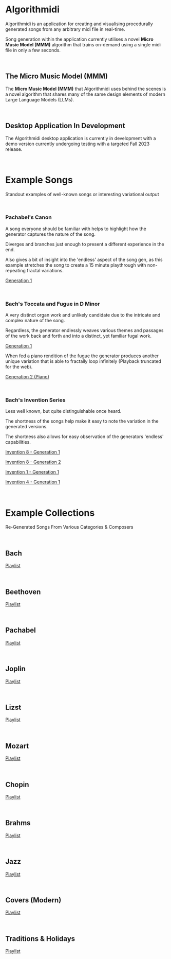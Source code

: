 # Algorithmidi
Algorithmidi is an application for creating and visualising procedurally generated songs from any arbitrary midi file in real-time.

Song generation within the application currently utilises a novel <b>Micro Music Model (MMM)</b> algorithm that trains on-demand using a single midi file in only a few seconds.

&nbsp;

## The Micro Music Model (MMM)
The <b>Micro Music Model (MMM)</b> that Algorithmidi uses behind the scenes is a novel algorithm that shares many of the same design elements of modern Large Language Models (LLMs).

&nbsp;

## Desktop Application In Development
The Algorithmidi desktop application is currently in development with a demo version currently undergoing testing with a targeted Fall 2023 release. 

&nbsp;

# Example Songs
Standout examples of well-known songs or interesting variational output

&nbsp;

### Pachabel's Canon

A song everyone should be familiar with helps to highlight how the generator captures the nature of the song.

Diverges and branches just enough to present a different experience in the end.

Also gives a bit of insight into the 'endless' aspect of the song gen, as this example stretches the song to create a 15 minute playthrough with non-repeating fractal variations.

[Generation 1](https://www.bandlab.com/lt_commando/generating-pachabel-canon-03-bb776092?revId=1d99c664-f73f-ee11-b8f0-000d3a41ec20)

&nbsp;

### Bach's Toccata and Fugue in D Minor

A very distinct organ work and unlikely candidate due to the intricate and complex nature of the song.

Regardless, the generator endlessly weaves various themes and passages of the work back and forth and into a distinct, yet familiar fugal work.

[Generation 1](https://www.bandlab.com/lt_commando/generating-bach-toccata-and-fugue-1-a2bcb7b8?revId=ab1e56c6-ba42-ee11-b8f0-000d3a41ec20)

When fed a piano rendition of the fugue the generator produces another unique variation that is able to fractally loop infinitely (Playback truncated for the web).

[Generation 2 (Piano)](https://www.bandlab.com/post/5edc6352-d15d-ee11-9937-000d3a41ec2a)

&nbsp;

### Bach's Invention Series

Less well known, but quite distinguishable once heard.

The shortness of the songs help make it easy to note the variation in the generated versions.

The shortness also allows for easy observation of the generators 'endless' capabilities.

[Invention 8 - Generation 1](https://www.bandlab.com/lt_commando/generating-bach-invention-08-01-b175276c?revId=04606437-244c-ee11-9937-000d3a41ec2a)

[Invention 8 - Generation 2](https://www.bandlab.com/lt_commando/generating-bach-invention-08-02-5c494746?revId=7a604473-244c-ee11-9937-000d3a41ec2a)

[Invention 1 - Generation 1](https://www.bandlab.com/lt_commando/generating-bach-invention-01-02-8a811cb4?revId=519da16d-274c-ee11-9937-000d3a41ec2a)

[Invention 4 - Generation 1](https://www.bandlab.com/lt_commando/generating-bach-invention-04-01-af757333?revId=d1725eff-254c-ee11-9937-000d3a41ec2a)

&nbsp;

# Example Collections
Re-Generated Songs From Various Categories & Composers

&nbsp;

## Bach
[Playlist](https://www.bandlab.com/lt_commando/collections/99b81844-a13d-ee11-b8f0-000d3a41ec20)

&nbsp;

## Beethoven
[Playlist](https://www.bandlab.com/lt_commando/collections/f4edb793-933f-ee11-b8f0-000d3a41ec20)

&nbsp;

## Pachabel
[Playlist](https://www.bandlab.com/lt_commando/collections/eed0649d-8241-ee11-b8f0-000d3a41ec20)

&nbsp;

## Joplin
[Playlist](https://www.bandlab.com/lt_commando/collections/28aadae2-834a-ee11-9937-000d3a41ec2a)

&nbsp;

## Lizst
[Playlist](https://www.bandlab.com/lt_commando/collections/92aaae3f-fa5e-ee11-9937-000d3a41ec2a)

&nbsp;

## Mozart
[Playlist](https://www.bandlab.com/lt_commando/collections/ec1d284e-065f-ee11-9937-000d3a41ec2a)

&nbsp;

## Chopin
[Playlist](https://www.bandlab.com/lt_commando/collections/13f3cefd-3560-ee11-9937-000d3a41ec2a)

&nbsp;

## Brahms
[Playlist](https://www.bandlab.com/lt_commando/collections/b031a557-fa5e-ee11-9937-000d3a41ec2a)

&nbsp;

## Jazz
[Playlist](https://www.bandlab.com/lt_commando/collections/06b849a1-294c-ee11-9937-000d3a41ec2a)

&nbsp;

## Covers (Modern)
[Playlist](https://www.bandlab.com/lt_commando/collections/85bd1b56-205f-ee11-9937-000d3a41ec2a)

&nbsp;

## Traditions & Holidays
[Playlist](https://www.bandlab.com/lt_commando/collections/743e07c5-3260-ee11-9937-000d3a41ec2a)

&nbsp;
